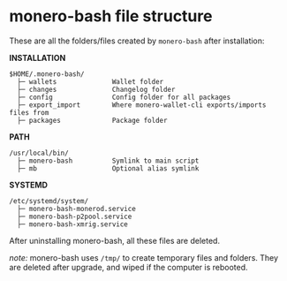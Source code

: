 # monero-bash file structure
These are all the folders/files created by `monero-bash` after installation:

**INSTALLATION**
```
$HOME/.monero-bash/
  ├─ wallets              Wallet folder
  ├─ changes              Changelog folder
  ├─ config               Config folder for all packages
  ├─ export_import        Where monero-wallet-cli exports/imports files from
  ├─ packages             Package folder
```

**PATH**
```
/usr/local/bin/
  ├─ monero-bash          Symlink to main script
  ├─ mb                   Optional alias symlink
```

**SYSTEMD**
```
/etc/systemd/system/
  ├─ monero-bash-monerod.service
  ├─ monero-bash-p2pool.service
  ├─ monero-bash-xmrig.service
```
After uninstalling monero-bash, all these files are deleted.

*note:* monero-bash uses `/tmp/` to create temporary files and folders. They are deleted after upgrade, and wiped if the computer is rebooted. 
